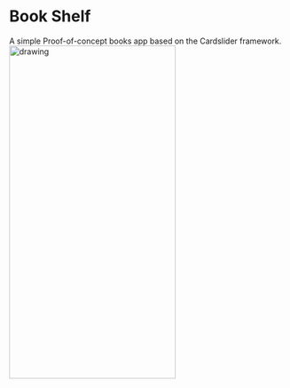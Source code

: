 # Book Shelf
A simple Proof-of-concept books app based on the Cardslider framework.
<img src="/Screenrecording/Screenrecording.gif" alt="drawing" width="300" height="600"/>
